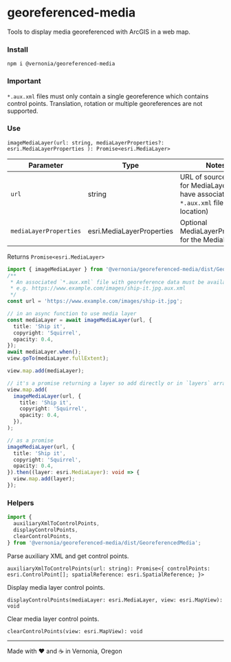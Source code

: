 # georeferenced-media

Tools to display media georeferenced with ArcGIS in a web map.

### Install

```shell
npm i @vernonia/georeferenced-media
```

### Important

`*.aux.xml` files must only contain a single georeference which contains control points. Translation, rotation or multiple georeferences are not supported.

### Use

```
imageMediaLayer(url: string, mediaLayerProperties?: esri.MediaLayerProperties ): Promise<esri.MediaLayer>
````

| Parameter              | Type                      | Notes                                                                                       |
| ---------------------- | ------------------------- | ------------------------------------------------------------------------------------------- |
| `url`                  | string                    | URL of source image for MediaLayer (must have associated `*.aux.xml` file at same location) |
| `mediaLayerProperties` | esri.MediaLayerProperties | Optional MediaLayerProperties for the MediaLayer                                            |

Returns `Promise<esri.MediaLayer>`

```typescript
import { imageMediaLayer } from '@vernonia/georeferenced-media/dist/GeoreferencedMedia';
/**
 * An associated `*.aux.xml` file with georeference data must be available at same location.
 * e.g. https://www.example.com/images/ship-it.jpg.aux.xml
 */
const url = 'https://www.example.com/images/ship-it.jpg';

// in an async function to use media layer
const mediaLayer = await imageMediaLayer(url, {
  title: 'Ship it',
  copyright: 'Squirrel',
  opacity: 0.4,
});
await mediaLayer.when();
view.goTo(mediaLayer.fullExtent);

view.map.add(mediaLayer);

// it's a promise returning a layer so add directly or in `layers` array of map
view.map.add(
  imageMediaLayer(url, {
    title: 'Ship it',
    copyright: 'Squirrel',
    opacity: 0.4,
  }),
);

// as a promise
imageMediaLayer(url, {
  title: 'Ship it',
  copyright: 'Squirrel',
  opacity: 0.4,
}).then((layer: esri.MediaLayer): void => {
  view.map.add(layer);
});
```

### Helpers

```typescript
import {
  auxiliaryXmlToControlPoints,
  displayControlPoints,
  clearControlPoints,
} from '@vernonia/georeferenced-media/dist/GeoreferencedMedia';
```

Parse auxiliary XML and get control points.

```
auxiliaryXmlToControlPoints(url: string): Promise<{ controlPoints: esri.ControlPoint[]; spatialReference: esri.SpatialReference; }>
```

Display media layer control points.

```
displayControlPoints(mediaLayer: esri.MediaLayer, view: esri.MapView): void
```

Clear media layer control points.

```
clearControlPoints(view: esri.MapView): void
```

***

Made with :heart: and :coffee: in Vernonia, Oregon
